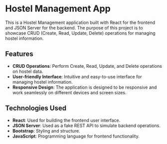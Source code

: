 # Hostel Management App

This is a Hostel Management application built with React for the frontend and JSON Server for the backend. The purpose of this project is to showcase CRUD (Create, Read, Update, Delete) operations for managing hostel information.

## Features

- **CRUD Operations**: Perform Create, Read, Update, and Delete operations on hostel data.
- **User-friendly Interface**: Intuitive and easy-to-use interface for managing hostel information.
- **Responsive Design**: The application is designed to be responsive and work seamlessly on different devices and screen sizes.

## Technologies Used

- **React**: Used for building the frontend user interface.
- **JSON Server**: Used as a fake REST API to simulate backend operations.
- **Bootstrap**: Styling and structure.
- **JavaScript**: Programming language for frontend functionality.


